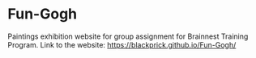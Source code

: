 # Fun-Gogh
Paintings exhibition website for group assignment for Brainnest Training Program.
Link to the website: https://blackprick.github.io/Fun-Gogh/
